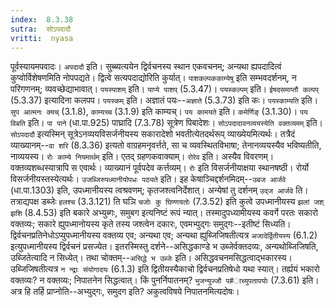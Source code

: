 ```yaml
---
index:  8.3.38
sutra:  सोऽपदादौ
vritti:  nyasa
---
```


पूर्वस्यायमपवादः। `अपदादौ` इति। सुब्ब्यत्ययेन द्विर्वचनस्य स्थान एकवचनम्; अन्यथा ह्यपदादित्वं कुप्वोर्विशेषणमिति नोपपद्यते। द्वित्वे सत्यपदाद्योरिति कुर्यात्। `पाशकल्पककाम्येषु` इति सम्भवदर्शनम्, न परिगणनम्; व्यवच्छेद्याभावात्। `पयस्पाशम्` इति। `याप्ये पाशप्` (5.3.47)। `पयस्कल्पम्` इति। `ईषदसमाप्तौ कल्पप्` (5.3.37) इत्यादिना कलपप। `पयस्कम्` इति। अज्ञातं पयः--`अज्ञाते` (5.3.73) इति कः। `पयस्काम्यति` इति। `सुप आत्मनः क्यच्` (3.1.8), `काम्यच्च` (3.1.9) इति काम्यच्। `पय कामयते` इति। `कमेर्णिङ्` (3.1.30)। `पय विबति` इति। `पा पाने` (धा.पा.925) पाघ्रादि (7.3.78) सूत्रेण पिबादेशः।
`सोऽपदादावनव्ययस्येति वक्तव्यमम्` इति। `सोऽपदादौ` इत्यस्मिन् सूत्रेऽनव्ययविसर्जनीयस्य सकारादेशो भवतीत्येतदर्थरूप् व्याख्येयमित्यर्थः। तत्रैदं व्याख्यानम्--`वा शरि` (8.3.36) इत्यतो वाग्रहमनृवर्त्तते, सा च व्यवस्थितविभाषा; तेनानव्ययस्यैव भविष्यतीति, नाव्ययस्य।
`रोः काम्ये नियमार्थम्` इति। एतद् ग्रहणकवाक्याम्। `रोरेव` इति। अस्यैव विवरणम्। वक्तव्यशब्धस्यात्रापि स एवार्थः। व्याख्यानं पूर्वपदेव कर्त्तव्यम्। `रोः` इति विसर्जनीयाक्षया स्थानषष्ठी। रोर्यो विसर्जनीयस्तस्येत्यर्थः।
`उजब्जिरुपध्मानीयोपधः पठ्यते` इति। इह केषाञ्चिद्दर्शनमिदम्--`उबज आर्जवे` (धा.पा.1303) इति, उपध्मानीयस्य त्वश्रवणम्; कृतजश्त्वनिर्देशात्। अन्येषां तु दर्शनम् `उद्ज आर्जवे` ति। तत्राद्यपक्ष डब्जेः `हलश्च` (3.3.121) ति घञि `चजोः कु घिण्णयतोः` (7.3.52) इति कुत्वे उपध्मानीयस्य `झलां जश् झशि` (8.4.53) इति बकारे अभ्युब्गः, समुबग इत्यनिष्टं रूपं न्यात्। तस्मादुपध्यामीयस्य कवर्गे परतः सकारो वक्तव्यः; सकारे ह्युपध्मानोयस्य कृते तस्य जश्त्वेन दकारः, एवमभ्पुद्गः समुद्गः--इतीष्टं सिध्यति। द्विर्वचनप्रतिनेधोऽप्युपध्मानीयस्य वक्तव्य एव; अन्यथा एव; अन्यथा ह्युब्जिजिषतीत्यत्र `अजादेर्द्वितीयस्य` (6.1.2) इत्युपध्मानीयस्य द्विर्वचनं प्रसज्येत। इतरस्मिस्तु दर्शने--असिद्धकाण्डे भ उब्जेर्वक्तदव्यः, अन्यथोब्जिजिषति, उब्जितेत्यादि न सिध्येत्। तथा चोक्तम्--`असिद्धे भ उब्जेः` इति। असिद्धवचनमसिद्धत्वाद्भकारस्य। उब्जिजिषतीत्यत्र `न न्द्राः संयोगादयः` (6.1.3) इति द्वितीयस्यैकाचो द्विर्वचनप्रतिषेधो यथा स्यात्। तर्ह्ययं भकारो वक्तव्यः? न वक्तव्यः; निपातनेन सिद्धत्वात्। किं पुनर्निपातनम्? `भुजन्युज्जौ प#ाच्युपतापयोः` (7.3.61) इति। अत्र हि तर्हि प्राप्नोति--अभ्युद्गः, समुदग इति? अकुत्वविषये निपातनमित्यदोषः।

